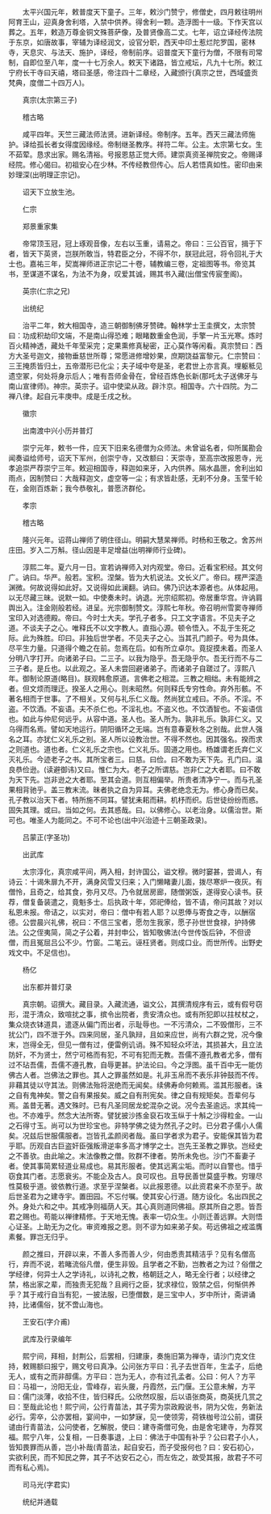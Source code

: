 <!-- { "loadSidebar": true } -->
　　太平兴国元年，敕普度天下童子。三年，敕沙门赞宁，修僧史，四月敕往明州阿育王山，迎真身舍利塔，入禁中供养。得舍利一颗。造浮图十一级。下作天宫以葬之。五年，敕造万尊金铜文殊菩萨像，及普贤像高二丈。七年，诏立译经传法院于东京，如唐故事，宰辅为译经润文，设官分职，西天中印土惹烂陀罗国，密林寺，天息灾、与法天、施护，译经，帝制前序。诏普度天下童行为僧，不限有司常制，自即位至八年，度一十七万余人。敕天下诸路，皆立戒坛，凡九十七所。敕江宁府长干寺曰天禧，塔曰圣感，帝注四十二章经，入藏颁行(真宗之世，西域盛贡梵典，度僧二十四万人)。

　　真宗(太宗第三子)

　　稽古略

　　咸平四年。天竺三藏法师法贤。进新译经。帝制序。五年。西天三藏法师施护。译给孤长者女得度因缘经。帝制继圣教序。祥符二年。公主。太宗第七女。生不茹荤。恳求出家。赐名清裕。号报恩慈正觉大师。建崇真资圣禅院安之。帝赐译经院。修心偈曰。初祖安心在少林。不传经教但传心。后人若悟真如性。密印由来妙理深(出明理正宗记)。

　　诏天下立放生池。

　　仁宗

　　郑景重家集

　　帝常顶玉冠，冠上琢观音像，左右以玉重，请易之。帝曰：三公百官，揖于下者，皆天下英贤，岂朕所敢当，特君臣之分，不得不尔，朕冠此冠，将令回礼于大士也。嘉祐三年，契嵩禅师进正宗记二十卷，辅教编三卷，定祖图等书。帝览其书，至谋道不谋名，为法不为身，叹爱其诚，赐其书入藏(出僧宝传宸奎阁)。

　　英宗(仁宗之兄)

　　出统纪

　　治平二年，敕大相国寺，造三朝御制佛牙赞碑。翰林学士王圭撰文，太宗赞曰：功成积劫印文端，不是南山得恐难；眼睹数重金色润，手擎一片玉光寒。炼时百火精神透，藏处千年莹采完；定果熏修真秘密，正心莫作等闲看。真宗赞曰：西方大圣号迦文，接物垂慈世所尊；常愿进修增妙果，庶期饶益富黎元。仁宗赞曰：三王掩质皆归土，五帝潜形已化尘；夫子域中夸是圣，老君世上亦言真。埋躯秪见遗空冢，何处将身示后人；唯有吾师金骨在，曾经百炼色长新(那吒太子送佛牙与南山宣律师)。神宗。英宗子。诏中使梁从政。辟汴京。相国寺。六十四院。为二禅八律。起自元丰庚申。成是壬戌之秋。

　　徽宗

　　出南渡中兴小历并普灯

　　崇宁元年，敕书一件，应天下旧来名德僧为众师法。未曾谥名者，仰所属勘会闻奏谥给师号，诏天下军州，创崇宁寺，又改额曰：天崇寺，至高宗改报恩寺，光孝追崇严荐崇宁三年。敕迎相国寺，释迦如来牙，入内供养。隔水晶匣，舍利出如雨点，因制赞曰：大哉释迦文，虚空等一尘；有求皆赴感，无刹不分身。玉莹千轮在，金刚百炼新；我今恭敬礼，普愿济群伦。

　　孝宗

　　稽古略

　　隆兴元年。诏蒋山禅师了明住径山。明嗣大慧杲禅师。时杨和王敬之。舍苏州庄田。岁入二万斛。径山因是丰足增益(出明禅师行业碑)。

　　淳熙二年。夏六月一日。宣若讷禅师入对内观堂。帝曰。近看宝积经。其文何广。讷曰。华严。般若。宝积。涅槃。皆为大机说法。文长义广。帝曰。楞严深造渊微。何故说得如此好。又说得如此澜翻。讷曰。佛乃识达本源者也。从体起用。以无尽藏三昧。说默一如。中使奏未时。讷退。光宗绍熙初。帝居重华宫。许讷肩舆出入。注金刚般若经。进呈。光宗御制赞文。淳熙七年秋。帝召明州雪窦寺禅师宝印入对选德殿。帝曰。今时士大夫。学孔子者多。只工文字语言。不见夫子之道。不谈夫子之心。唯释氏不以文字教人。直指心源。顿令悟入。不乱于生死之际。此为殊胜。印曰。非独后世学者。不见夫子之心。当其孔门颜子。号为具体。尽平生力量。只道得个瞻之在前。忽焉在后。如有所立卓尔。竟捉摸未着。而圣人分明八字打开。向诸弟子曰。二三子。以我为隐乎。吾无隐乎尔。吾无行而不与二三子者。是丘也。以此观之。圣人未尝回避诸弟子。而诸弟子自蹉过了。淳熙八年。御制论原道(略目)。朕观韩愈原道。言佛老之相混。三教之相绌。未有能辨之者。但文烦而理迂。揆圣人之用心。则未昭然。何则释氏专穷性命。弃外形骸。不著名相而于世事。了不相关。又何与礼乐仁义哉。然尚犹立戒曰。不杀。不淫。不盗。不饮酒。不妄语。夫不杀仁也。不淫礼也。不盗义也。不饮酒智也。不妄语信也。如此与仲尼何远乎。从容中道。圣人也。圣人所为。孰非礼乐。孰非仁义。又乌得而名焉。譬如天地运行。阴阳循环之无端。岂有意春夏秋冬之别哉。此世人强名之耳。亦犹仁义礼乐之别。圣人所以设教治世。不得不然也。因其强名。揆而求之则道也。道也者。仁义礼乐之宗也。仁义礼乐。固道之用也。杨雄谓老氏弃仁义灭礼乐。今迹老子之书。其所宝者三。曰慈。曰俭。曰不敢为天下先。孔门曰。温良恭俭逊。(读避御讳)又曰。惟仁为大。老子之所谓慈。岂非仁之大者耶。曰不敢为天下先。岂非逊之大者耶。至其会道。则互相偏举。所贵者清净宁一。而与孔圣果相背驰乎。盖三教末流。昧者执之自为异耳。夫佛老绝念无为。修心身而已矣。孔子教以治天下者。特所施不同耳。譬犹耒耜而耕。机杼而织。后世徒纷纷而惑。固失其理。或曰。当如之何。去其惑哉。曰。以佛修心。以老治身。以儒治世。斯可也。唯圣人为能同之。不可不论也(出中兴治迹十三朝圣政录)。

　　吕蒙正(字圣功)

　　出武库

　　太宗淳化，真宗咸平间，两入相，封许国公，谥文穆。微时窭甚，尝谒人，有诗云：十谒朱扉九不开，满身风雪又归来；入门懒睹妻儿面，拨尽寒炉一夜灰。有僧怜，且奇之，给其食，弥月又尽。乃令就居房廊，随僧粥饭，遂得安心读书。获荐，僧复备装遣之，竟魁多士。后执政十年，郊祀俸给，皆不请，帝问其故？对以私恩未报。帝诘之，以实对，帝曰：僧中有若人耶？以恩俸与寄食之寺，以酬宿德。公尝晨兴礼佛，祝曰：不信三宝者，愿勿生我家，愿子孙世世食禄，护持佛法。公之侄夷简，简之子公着，并封申公，皆知敬佛法(今世传饭后钟，不但谤僧，而且冤屈吕公不少。竹窗。二笔云。诬枉贤者。则成口业。而世所传。出野史戏文中。不足信也)。

　　杨亿

　　出东都并普灯录

　　真宗朝。诏撰大。藏目录。入藏流通，谥文公，其撰清规序有云，或有假号窃形，混于清众，致喧扰之事，摈令出院者，贵安清众也。或有所犯即以拄杖杖之，集众烧衣钵道具，遣逐从偏门而出者，示耻辱也。一不污清众，二不毁僧形，三不扰公门，四不泄于外。四来同居，圣凡孰辩，且如来应世，尚有六群之党，况今像末，岂得全无，但见一僧有过，便雷例讥诮。殊不知轻众坏法，其损甚大，且立法防奸，不为贤士，然宁可格而有犯，不可有犯而无教。吾儒不遵孔教者尤多，僧有过不玷吾儒，吾儒不遵孔教，自辱更甚。护法论曰。今之浮图。虽千百中无一能仿佛古人者。岂佛法之罪也。其人之罪虽然如是。礼非玉帛而不表乐非钟鼓而不传。非藉其徒以守其法。则佛法殆将泯绝而无闻矣。续佛寿命何赖焉。滥其形服者。诛之自有鬼神矣。警之自有果报矣。威之自有刑宪矣。律之自有规矩矣。吾辈何与焉。盖昔无著。遇文殊时。已有凡圣同居龙蛇混杂之说。况今去圣逾远。求其纯一也。不亦难乎。然念大法所寄。譬犹披沙拣金裒石攻玉纵于十斛之沙得粒金。一山之石得寸玉。尚可以为世珍宝也。非特学佛之徒为然孔子之时。已分君子儒小人儒矣。况兹后世服儒服者。岂皆孔孟颜闵者哉。虽曰学者求为君子。安能保其皆为君乎耶。历观自古巨盗奸臣强叛滑逆率多高才博学之士。岂先王圣教之罪欤。岂经史之不善欤。由此喻之。末法像教之僧。败群不律者。势所未免也。沙门不畜妻子者。使其事简累轻道业易成也。易其形服者。使其远离尘垢。而时以自警也。惜乎窃食其门者。志愿衰劣。不能企及古人。良可叹也。且导民善世莫盛乎教。穷理尽性莫极乎道。彼依教行道。求至乎涅槃者。以此报恩德。以此资君亲不亦至乎。故后世圣君为之建寺宇。置田园。不忘付嘱。使其安心行道。随方设化。名出四民之外。身处六和之中。其戒净则福荫人天。其心真则道同佛祖。原其所自之恩。皆吾君之赐也。苟能以禅律精修。于天地无愧。表率一切众生。小则迁善远罪。大则悟心证圣。上助无为之化。审资难报之恩。则不谬为如来弟子矣。苟远佛祖之戒滥膺素餐。罪岂无归乎。

　　颜之推曰，开辟以来，不善人多而善人少，何由悉责其精洁乎？见有名僧高行，弃而不说，若睹流俗凡僧，便生非毁。且学者之不勤，岂教者之为过？俗僧之学经律，何异士人之学诗礼，以诗礼之教，格朝廷之人，略无全行者；以经律之禁，格出家之辈，而独责无犯哉？且阙行之臣，犹求禄位，毁禁之侣，何惭供养乎？其于戒行自当有犯，一披法服，已堕僧数，是三宝中人，岁中所计，斋讲诵持，比诸儒俗，犹不啻山海也。

　　王安石(字介甫)

　　武库及行录编年

　　熙宁间，拜相，封荆公，后罢相，归建康，奏施旧第为禅寺，请沙门克文住持，敕赐额曰报宁，赐文号曰真净。公问张方平曰：孔子去世百年，生孟子，后绝无人，或有之而非醇儒。方平曰：岂为无人，亦有过孔孟者。公曰：何人？方平曰：马祖一，汾阳无业，雪峰存，岩头奯，丹霞然，云门偃。王公意未解，方平曰：儒门淡薄，收拾不住，皆归释氏。公欣然叹服，后以语张商英，商英抚几赏之曰：至哉此论也！熙宁间，公行青苗法，其子雱为崇政殿说书，阴为父佐，务新法必行。雱卒，公亦罢相，宴间中，一如梦寐，见一使领雱，荷铁枷号泣公前，谓获谴由行青苗法，公问使者，乞解脱，使曰：建寺斋僧可免，由是舍宅建寺，为荐冥福。熙宁八年，公复相，一日奏事退，上曰：佛法于中国有补乎？公曰君子小人，皆知畏罪而从善，岂小补哉(青苗法，起自安石，而子受报何也？曰：安石初心，实欲利民，而不知民之弊，其子不达安石之心，而左佐之，故受其报，故君子不可而有私心焉)。

　　司马光(字君实)

　　统纪并通载

